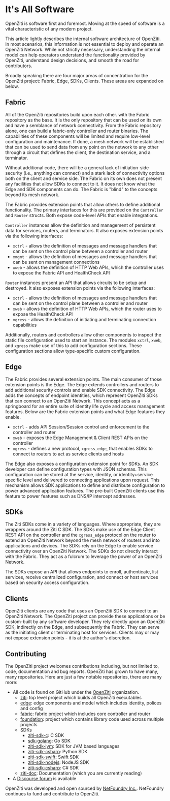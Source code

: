# It's All Software

OpenZiti is software first and foremost. Moving at the speed of software is a vital characteristic of any
modern project.

This article lightly describes the internal software architecture of OpenZiti. In most scenarios, this information is not essential
to deploy and operate an OpenZiti Network. While not strictly necessary, understanding the internal model can help operators
understand the functionality provided by OpenZiti, understand design decisions, and smooth the road for contributors.

Broadly speaking there are four major areas of concentration for the OpenZiti project: Fabric, Edge, SDKs, Clients.
These areas are expanded on below.

## Fabric

All of the OpenZiti repositories build upon each other. with the Fabric repository as the base. It is the only repository that can be
used on its own and have a semblance of network connectivity. From the Fabric repository alone, one can build a
fabric-only controller and router binaries. The capabilities of these components will be limited and require
low-level configuration and maintenance. If done, a mesh network will be established that can be used to send
data from any point on the network to any other through a circuit that defines the client, the destination service, and
a terminator.

Without additional code, there will be a general lack of initiation-side security (i.e., anything can connect)
and a stark lack of connectivity options both on the client and service side. The Fabric on its own does not present any
facilities that allow SDKs to connect to it. It does not know what the Edge and SDK
components can do. The Fabric is "blind" to the concepts beyond its mesh network.

The Fabric provides extension points that allow others to define additional functionality. The primary interfaces
for this are provided on the `Controller` and `Router` structs. Both expose code-level APIs that enable integrations.

`Controller` instances allow the definition and management of persistent data for services, routers, and terminators.
It also exposes extension points via the following interfaces:

- `xctrl` - allows the definition of messages and message handlers that can be sent on the control plane between a
  controller and router
- `xmgmt` - allows the definition of messages and message handlers that can be sent on management connections
- `xweb` - allows the definition of HTTP Web APIs, which the controller uses to expose the Fabric API and HealthCheck
  API

`Router` instances present an API that allows circuits to be setup and destroyed. It also exposes extension points via
the following interfaces:

- `xctrl` - allows the definition of messages and message handlers that can be sent on the control plane between a
  controller and router
- `xweb` - allows the definition of HTTP Web APIs, which the router uses to expose the HealthCheck API
- `xgress` - allows the definition of initiating and terminating connection capabilities

Additionally, routers and controllers allow other components to inspect the static file configuration used to start an
instance. The modules `xctrl`, `xweb`, and `xgress` make use of this to add configuration sections. These configuration
sections allow type-specific custom configuration.

## Edge

The Fabric provides several extension points. The main consumer of those extension points is the
Edge. The Edge extends controllers and routers to add additional security controls and enable SDK connectivity.
The Edge adds the concepts of endpoint identities, which represent OpenZiti SDKs that can connect to an OpenZiti Network. This
concept acts as a springboard for an entire suite of identity life cycle and access management features. Below are the
Fabric extension points and what Edge features they enable.

- `xctrl` - adds API Session/Session control and enforcement to the controller and router
- `xweb` - exposes the Edge Management & Client REST APIs on the controller
- `xgress` - defines a new protocol, `xgress_edge`, that enables SDKs to connect to routers to act as service clients
  and hosts

The Edge also exposes a configuration extension point for SDKs. An SDK developer can define
configuration types with JSON schemas. This configuration can be stored at the service, identity, or identity+service
specific level and delivered to connecting applications upon request. This mechanism allows SDK applications to
define and distribute configuration to power advanced application features. The pre-built OpenZiti clients
use this feature to power features such as DNS/IP intercept addresses.

## SDKs

The Ziti SDKs come in a variety of languages. Where appropriate, they are wrappers around the Ziti C SDK. The SDKs
make use of the Edge Client REST API on the controller and the `xgress_edge` protocol on the router to extend an OpenZiti
Network beyond the mesh network of routers and into applications and devices. The SDKs rely on the Edge to enable
service connectivity over an OpenZiti Network. The SDKs do not directly interact with the Fabric. They act as a
fulcrum to leverage the power of an OpenZiti Network.

The SDKs expose an API that allows endpoints to enroll, authenticate, list services, receive centralized configuration,
and connect or host services based on security access configuration.

## Clients

OpenZiti clients are any code that uses an OpenZiti SDK to connect to an OpenZiti Network. The OpenZiti project can provide these
applications or be custom-built by any software developer. They rely directly upon an OpenZiti SDK, indirectly
on the Edge, and subsequently the Fabric. They can serve as the initiating client or terminating host for
services. Clients may or may not expose extension points - it is at the author's discretion.

## Contributing
The OpenZiti project welcomes contributions including, but not limited to, code, documentation and bug reports.
OpenZiti has grown to have many, many repositories. Here are just a few notable repositories, there are many more:

* All code is found on GitHub under the [OpenZiti](https://github.com/openziti) organization.
  * [ziti](https://github.com/openziti/ziti): top level project which builds all OpenZiti executables
  * [edge](https://github.com/openziti/edge): edge components and model which includes identity, polices and config
  * [fabric](https://github.com/openziti/fabric): fabric project which includes core controller and router
  * [foundation](https://github.com/openziti/foundation): project which contains library code used across multiple projects
  * SDKs
    * [ziti-sdk-c](https://github.com/openziti/ziti-sdk-c): C SDK
    * [sdk-golang](https://github.com/openziti/sdk-golang): Go SDK
    * [ziti-sdk-jvm](https://github.com/openziti/ziti-sdk-jvm): SDK for JVM based languages
    * [ziti-sdk-csharp](https://github.com/openziti/ziti-sdk-py): Python SDK
    * [ziti-sdk-swift](https://github.com/openziti/ziti-sdk-swift): Swift SDK
    * [ziti-sdk-nodejs](https://github.com/openziti/ziti-sdk-nodejs): NodeJS SDK
    * [ziti-sdk-csharp](https://github.com/openziti/ziti-sdk-csharp): C# SDK
  * [ziti-doc](https://github.com/openziti/ziti-doc): Documentation (which you are currently reading)
* A [Discourse forum](https://openziti.discourse.group/) is available

OpenZiti was developed and open sourced by [NetFoundry Inc.](https://netfoundry.io). NetFoundry continues to fund and contribute to OpenZiti.
